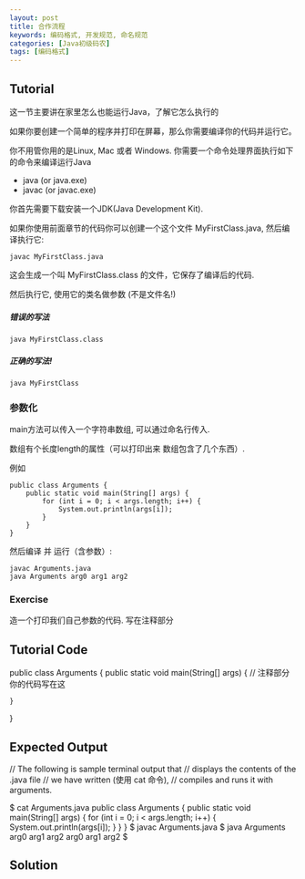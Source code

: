```yaml
---
layout: post
title: 合作流程
keywords: 编码格式, 开发规范, 命名规范
categories: [Java初级码农]
tags: [编码格式]
---
```


Tutorial
--------

这一节主要讲在家里怎么也能运行Java，了解它怎么执行的

如果你要创建一个简单的程序并打印在屏幕，那么你需要编译你的代码并运行它。

你不用管你用的是Linux, Mac 或者 Windows. 你需要一个命令处理界面执行如下的命令来编译运行Java

* java (or java.exe)
* javac (or javac.exe)

你首先需要下载安装一个JDK(Java Development Kit).

如果你使用前面章节的代码你可以创建一个这个文件 MyFirstClass.java, 然后编译执行它:

    javac MyFirstClass.java

这会生成一个叫 MyFirstClass.class 的文件，它保存了编译后的代码.

然后执行它, 使用它的类名做参数 (不是文件名!)

##### 错误的写法

    java MyFirstClass.class

##### 正确的写法!

    java MyFirstClass

### 参数化

main方法可以传入一个字符串数组, 可以通过命名行传入.

数组有个长度length的属性（可以打印出来 数组包含了几个东西）.

例如

    public class Arguments {
        public static void main(String[] args) {
            for (int i = 0; i < args.length; i++) {
                System.out.println(args[i]);
            }
        }
    }

然后编译 并 运行（含参数）:

    javac Arguments.java
    java Arguments arg0 arg1 arg2

### Exercise

造一个打印我们自己参数的代码. 写在注释部分

Tutorial Code
-------------

public class Arguments {
    public static void main(String[] args) {
        // 注释部分  你的代码写在这

    }
}

Expected Output
---------------

// The following is sample terminal output that
// displays the contents of the .java file
// we have written (使用 cat 命令),
// compiles and runs it with arguments.

$ cat Arguments.java
public class Arguments {
    public static void main(String[] args) {
        for (int i = 0; i < args.length; i++) {
            System.out.println(args[i]);
        }
    }
}
$ javac Arguments.java
$ java Arguments arg0 arg1 arg2 
arg0
arg1
arg2
$ 

Solution
--------
